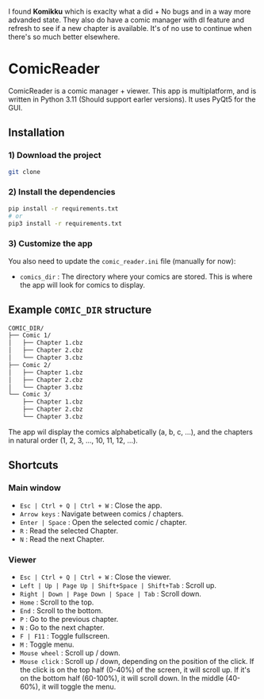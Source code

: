 I found **Komikku** which is exaclty what a did + No bugs and in a way more advanded state.
They also do have a comic manager with dl feature and refresh to see if a new chapter is available. It's of no use to continue when there's so much better elsewhere.

# ComicReader

ComicReader is a comic manager + viewer. This app is multiplatform, and is written in Python 3.11 (Should support earler versions). It uses PyQt5 for the GUI.

## Installation

### 1) Download the project

```bash
git clone
```

### 2) Install the dependencies

```bash
pip install -r requirements.txt
# or
pip3 install -r requirements.txt
```

### 3) Customize the app

You also need to update the `comic_reader.ini` file (manually for now):

- `comics_dir` : The directory where your comics are stored. This is where the app will look for comics to display.

## Example `COMIC_DIR` structure

```bash
COMIC_DIR/
├── Comic 1/
│   ├── Chapter 1.cbz
│   ├── Chapter 2.cbz
│   └── Chapter 3.cbz
├── Comic 2/
│   ├── Chapter 1.cbz
│   ├── Chapter 2.cbz
│   └── Chapter 3.cbz
└── Comic 3/
    ├── Chapter 1.cbz
    ├── Chapter 2.cbz
    └── Chapter 3.cbz
```

The app wil display the comics alphabetically (a, b, c, …), and the chapters in natural order (1, 2, 3, …, 10, 11, 12, …).

## Shortcuts

### Main window

- `Esc | Ctrl + Q | Ctrl + W` : Close the app.
- `Arrow keys` : Navigate between comics / chapters.
- `Enter | Space` : Open the selected comic / chapter.
- `R` : Read the selected Chapter.
- `N` : Read the next Chapter.

### Viewer

- `Esc | Ctrl + Q | Ctrl + W` : Close the viewer.
- `Left | Up | Page Up | Shift+Space | Shift+Tab` : Scroll up.
- `Right | Down | Page Down | Space | Tab` : Scroll down.
- `Home` : Scroll to the top.
- `End` : Scroll to the bottom.
- `P` : Go to the previous chapter.
- `N` : Go to the next chapter.
- `F | F11` : Toggle fullscreen.
- `M` : Toggle menu.
- `Mouse wheel` : Scroll up / down.
- `Mouse click` : Scroll up / down, depending on the position of the click. If the click is on the top half (0-40%) of the screen, it will scroll up. If it's on the bottom half (60-100%), it will scroll down. In the middle (40-60%), it will toggle the menu.
